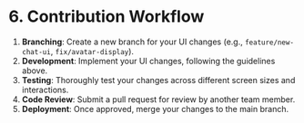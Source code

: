 # 6. Contribution Workflow

1.  **Branching**: Create a new branch for your UI changes (e.g., `feature/new-chat-ui`, `fix/avatar-display`).
2.  **Development**: Implement your UI changes, following the guidelines above.
3.  **Testing**: Thoroughly test your changes across different screen sizes and interactions.
4.  **Code Review**: Submit a pull request for review by another team member.
5.  **Deployment**: Once approved, merge your changes to the main branch.
